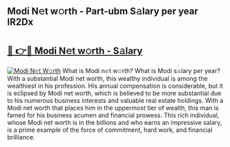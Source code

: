 ## Modi N𝚎t w𝚘rth - Part-ubm S𝚊lary per year IR2Dx

# <h2><a href="http://gc4qvq1.nevu.top/?p=Modi">🔗 👉🔴 Modi N𝚎t w𝚘rth - S𝚊lary</a></h2>

[![Modi N𝚎t W𝚘rth](https://i.imgur.com/Oavwk0R.jpeg)](http://gc4qvq1.nevu.top/?p=Modi)
What is Modi n𝚎t w𝚘rth? What is Modi s𝚊lary per year?
With a substantial Modi net worth, this wealthy individual is among the wealthiest in his profession. His annual compensation is considerable, but it is eclipsed by Modi net worth, which is believed to be more substantial due to his numerous business interests and valuable real estate holdings. With a Modi net worth that places him in the uppermost tier of wealth, this man is famed for his business acumen and financial prowess. This rich individual, whose Modi net worth is in the billions and who earns an impressive salary, is a prime example of the force of commitment, hard work, and financial brilliance.
